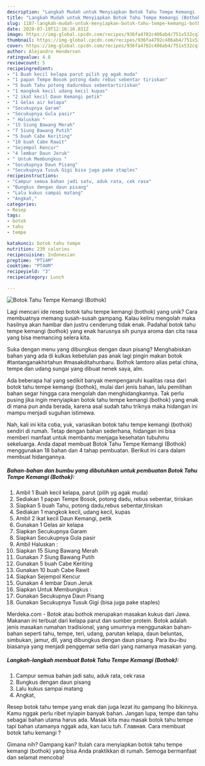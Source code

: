```yaml
---
description: "Langkah Mudah untuk Menyiapkan Botok Tahu Tempe Kemangi (Bothok) yang Bisa Manjain Lidah"
title: "Langkah Mudah untuk Menyiapkan Botok Tahu Tempe Kemangi (Bothok) yang Bisa Manjain Lidah"
slug: 1187-langkah-mudah-untuk-menyiapkan-botok-tahu-tempe-kemangi-bothok-yang-bisa-manjain-lidah
date: 2020-07-19T12:16:16.031Z
image: https://img-global.cpcdn.com/recipes/936fa4702c406ab4/751x532cq70/botok-tahu-tempe-kemangi-bothok-foto-resep-utama.jpg
thumbnail: https://img-global.cpcdn.com/recipes/936fa4702c406ab4/751x532cq70/botok-tahu-tempe-kemangi-bothok-foto-resep-utama.jpg
cover: https://img-global.cpcdn.com/recipes/936fa4702c406ab4/751x532cq70/botok-tahu-tempe-kemangi-bothok-foto-resep-utama.jpg
author: Alejandro Henderson
ratingvalue: 4.8
reviewcount: 5
recipeingredient:
- "1 Buah kecil kelapa parut pilih yg agak muda"
- "1 papan Tempe Bosok potong dadu rebus sebentar tiriskan"
- "5 buah Tahu potong dadurebus sebentartiriskan"
- "1 mangkok kecil udang kecil kupas"
- "2 ikat kecil Daun Kemangi petik"
- "1 Gelas air kelapa"
- "Secukupnya Garam"
- "Secukupnya Gula pasir"
- " Haluskan "
- "15 Siung Bawang Merah"
- "7 Siung Bawang Putih"
- "5 buah Cabe Keriting"
- "10 buah Cabe Rawit"
- "Sejempol Kencur"
- "4 lembar Daun Jeruk"
- " Untuk Membungkus "
- "Secukupnya Daun Pisang"
- "Secukupnya Tusuk Gigi bisa juga pake staples"
recipeinstructions:
- "Campur semua bahan jadi satu, aduk rata, cek rasa"
- "Bungkus dengan daun pisang"
- "Lalu kukus sampai matang"
- "Angkat,"
categories:
- Resep
tags:
- botok
- tahu
- tempe

katakunci: botok tahu tempe 
nutrition: 239 calories
recipecuisine: Indonesian
preptime: "PT14M"
cooktime: "PT40M"
recipeyield: "3"
recipecategory: Lunch

---
```



![Botok Tahu Tempe Kemangi (Bothok)](https://img-global.cpcdn.com/recipes/936fa4702c406ab4/751x532cq70/botok-tahu-tempe-kemangi-bothok-foto-resep-utama.jpg)

Lagi mencari ide resep botok tahu tempe kemangi (bothok) yang unik? Cara membuatnya memang susah-susah gampang. Kalau keliru mengolah maka hasilnya akan hambar dan justru cenderung tidak enak. Padahal botok tahu tempe kemangi (bothok) yang enak harusnya sih punya aroma dan cita rasa yang bisa memancing selera kita.

Suka dengan menu yang dibungkus dengan daun pisang? Menghabiskan bahan yang ada di kulkas kebetulan pas anak lagi pingin makan botok #tantanganakhirtahun #masakditahunbaru. Bothok lamtoro alias petai china, tempe dan udang sungai yang dibuat nenek saya, alm.

Ada beberapa hal yang sedikit banyak mempengaruhi kualitas rasa dari botok tahu tempe kemangi (bothok), mulai dari jenis bahan, lalu pemilihan bahan segar hingga cara mengolah dan menghidangkannya. Tak perlu pusing jika ingin menyiapkan botok tahu tempe kemangi (bothok) yang enak di mana pun anda berada, karena asal sudah tahu triknya maka hidangan ini mampu menjadi suguhan istimewa.


Nah, kali ini kita coba, yuk, variasikan botok tahu tempe kemangi (bothok) sendiri di rumah. Tetap dengan bahan sederhana, hidangan ini bisa memberi manfaat untuk membantu menjaga kesehatan tubuhmu sekeluarga. Anda dapat membuat Botok Tahu Tempe Kemangi (Bothok) menggunakan 18 bahan dan 4 tahap pembuatan. Berikut ini cara dalam membuat hidangannya.

<!--inarticleads1-->

##### Bahan-bahan dan bumbu yang dibutuhkan untuk pembuatan Botok Tahu Tempe Kemangi (Bothok):

1. Ambil 1 Buah kecil kelapa, parut (pilih yg agak muda)
1. Sediakan 1 papan Tempe Bosok, potong dadu, rebus sebentar, tiriskan
1. Siapkan 5 buah Tahu, potong dadu,rebus sebentar,tiriskan
1. Sediakan 1 mangkok kecil, udang kecil, kupas
1. Ambil 2 ikat kecil Daun Kemangi, petik
1. Gunakan 1 Gelas air kelapa
1. Siapkan Secukupnya Garam
1. Siapkan Secukupnya Gula pasir
1. Ambil  Haluskan :
1. Siapkan 15 Siung Bawang Merah
1. Gunakan 7 Siung Bawang Putih
1. Gunakan 5 buah Cabe Keriting
1. Gunakan 10 buah Cabe Rawit
1. Siapkan Sejempol Kencur
1. Gunakan 4 lembar Daun Jeruk
1. Siapkan  Untuk Membungkus :
1. Gunakan Secukupnya Daun Pisang
1. Gunakan Secukupnya Tusuk Gigi (bisa juga pake staples)


Merdeka.com - Botok atau bothok merupakan masakan kukus dari Jawa. Makanan ini terbuat dari kelapa parut dan sumber protein. Botok adalah jenis masakan rumahan tradisional, yang umumnya menggunakan bahan-bahan seperti tahu, tempe, teri, udang, parutan kelapa, daun beluntas, simbukan, jamur, dll, yang dibungkus dengan daun pisang. Para ibu-ibu biasanya yang menjadi penggemar setia dari yang namanya masakan yang. 

<!--inarticleads2-->

##### Langkah-langkah membuat Botok Tahu Tempe Kemangi (Bothok):

1. Campur semua bahan jadi satu, aduk rata, cek rasa
1. Bungkus dengan daun pisang
1. Lalu kukus sampai matang
1. Angkat,


Resep botok tahu tempe yang enak dan juga lezat itu gampang lho bikinnya. Kamu nggak perlu ribet nyiapin banyak bahan. Jangan lupa, tempe dan tahu sebagai bahan utama harus ada. Masak kita mau masak botok tahu tempe tapi bahan utamanya nggak ada, kan lucu tuh. Главная. Cara membuat botok tahu kemangi ? 

Gimana nih? Gampang kan? Itulah cara menyiapkan botok tahu tempe kemangi (bothok) yang bisa Anda praktikkan di rumah. Semoga bermanfaat dan selamat mencoba!
